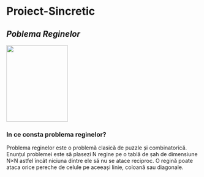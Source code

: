 # Proiect-Sincretic

## *Poblema Reginelor*

<img src="https://www.pinpng.com/pngs/m/220-2206813_silver-color-chess-piece-chess-pieces-queen-png.png" height="200" width="160"/>

### In ce consta problema reginelor?

Problema reginelor este o problemă clasică de puzzle și combinatorică. Enunțul problemei este să plasezi N regine pe o tablă de șah de dimensiune N×N astfel încât niciuna dintre ele să nu se atace reciproc. O regină poate ataca orice pereche de celule pe aceeași linie, coloană sau diagonale.

